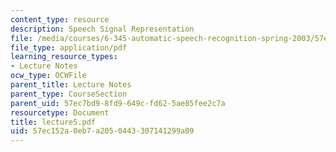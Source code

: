 ```yaml
---
content_type: resource
description: Speech Signal Representation
file: /media/courses/6-345-automatic-speech-recognition-spring-2003/57ec152a0eb7a2050443307141299a09_lecture5.pdf
file_type: application/pdf
learning_resource_types:
- Lecture Notes
ocw_type: OCWFile
parent_title: Lecture Notes
parent_type: CourseSection
parent_uid: 57ec7bd9-8fd9-649c-fd62-5ae85fee2c7a
resourcetype: Document
title: lecture5.pdf
uid: 57ec152a-0eb7-a205-0443-307141299a09
---
```


